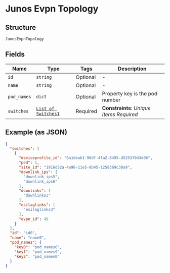 
# Junos Evpn Topology

## Structure

`JunosEvpnTopology`

## Fields

| Name | Type | Tags | Description |
|  --- | --- | --- | --- |
| `id` | `string` | Optional | - |
| `name` | `string` | Optional | - |
| `pod_names` | `dict` | Optional | Property key is the pod number |
| `switches` | [`List of Switches1`](../../doc/models/switches-1.md) | Required | **Constraints**: *Unique Items Required* |

## Example (as JSON)

```json
{
  "switches": [
    {
      "deviceprofile_id": "6a1deab1-96df-4fa2-8455-d5253f943d06",
      "pod": 1,
      "site_id": "1916d52a-4a90-11e5-8b45-1258369c38a9",
      "downlink_ips": [
        "downlink_ips5",
        "downlink_ips6"
      ],
      "downlinks": [
        "downlinks3"
      ],
      "esilaglinks": [
        "esilaglinks3"
      ],
      "evpn_id": 49
    }
  ],
  "id": "id0",
  "name": "name0",
  "pod_names": {
    "key0": "pod_names8",
    "key1": "pod_names9",
    "key2": "pod_names0"
  }
}
```

